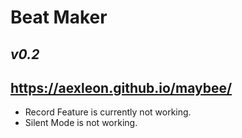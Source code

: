 # Beat Maker
*v0.2*
---
https://aexleon.github.io/maybee/
------

- Record Feature is currently not working.
- Silent Mode is not working.
